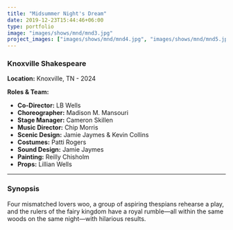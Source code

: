 ```yaml
---
title: "Midsummer Night's Dream"
date: 2019-12-23T15:44:46+06:00
type: portfolio
image: "images/shows/mnd/mnd3.jpg"
project_images: ["images/shows/mnd/mnd4.jpg", "images/shows/mnd/mnd5.jpg"]
---
```


### Knoxville Shakespeare
**Location:** Knoxville, TN - 2024

**Roles & Team:**
- **Co-Director:** LB Wells
- **Choreographer:** Madison M. Mansouri
- **Stage Manager:** Cameron Skillen
- **Music Director:** Chip Morris
- **Scenic Design:** Jamie Jaymes & Kevin Collins
- **Costumes:** Patti Rogers
- **Sound Design:** Jamie Jaymes
- **Painting:** Reilly Chisholm
- **Props:** Lillian Wells

---

### Synopsis
Four mismatched lovers woo, a group of aspiring thespians rehearse a play, and
the rulers of the fairy kingdom have a royal rumble—all within the same woods on
the same night—with hilarious results.
